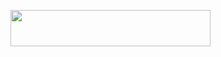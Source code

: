 <p align="left"><a href="https://heroku.com/deploy?template=https://github.com/deepaiims/catfire"> <img src="https://img.shields.io/badge/Deploy%20To%20Heroku-purple?style=for-the-badge&logo=heroku" width="320" height="58.45"/></a></p>
